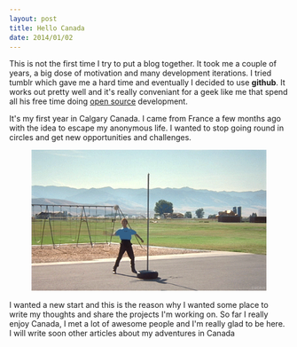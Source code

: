 ```yaml
---
layout: post
title: Hello Canada
date: 2014/01/02
---
```


This is not the first time I try to put a blog together. It took me a couple of years, a big dose of motivation and many development iterations. I tried tumblr which gave me a hard time and eventually I decided to use **github**. It works out pretty well and it's really conveniant for a geek like me that spend all his free time doing [open source](http://github.com/bredele) development.

It's my first year in Calgary Canada. I came from France a few months ago with the idea to escape my anonymous life. I wanted to stop going round in circles and get new opportunities and challenges. 




<figure class="txtcenter">
  <img src="/images/francelife.gif" alt="going round in circles" />
</figure>




I wanted a new start and this is the reason why I wanted some place to write my thoughts and share the projects I'm working on.<!--  I remember my first employer here who said that a foreigner should never speak out in public, well that's kind of my goal and writing this blog is a good start. --> So far I really enjoy Canada, I met a lot of awesome people and I'm really glad to be here. I will write soon other articles about my adventures in Canada


